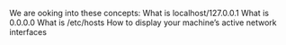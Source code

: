 We are ooking into these concepts:
 What is localhost/127.0.0.1
 What is 0.0.0.0
 What is /etc/hosts
 How to display your machine’s active network interfaces
